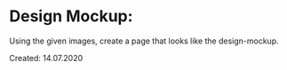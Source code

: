 # Design Mockup:
Using the given images, create a page that looks like the design-mockup.

Created: 14.07.2020